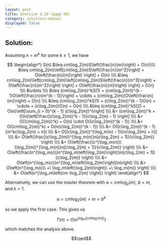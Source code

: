 ```yaml
---
layout: post
title: Exercise 3.19 (page 58)
category: solutions-manual
displayed: false
---
```


## Solution:

Assuming $n = m^k$ for some $k \geq 1$, we have

$$
    \begin{align*}
        S(n) &\leq cm\log_2(m)S\left(\frac{n}{m}\right) + O(n)\\\\
        &\leq cm\log_2(m)\left[cm\log_2(m)S\left(\frac{n}{m^2}\right) + O\left(\frac{n}{m}\right)  \right] + O(n) \\\\
        &\leq cm\log_2(m)\left[cm\log_2(m)\left[cm\log_2(m)S\left(\frac{n}{m^3}\right) + O\left(\frac{n}{m^2}\right) \right] + O\left(\frac{n}{m}\right) \right] + O(n) \\\\
        &\vdots \\\\
        &\leq (cm\log_2(m))^kS(1) + (cm\log_2(m))^{k - 1}O\left(\frac{n}{m^{k - 1}}\right) + \cdots + (cm\log_2(m))O\left(\frac{n}{m}\right) + O(n) \\\\
        &\leq (cm\log_2(m))^kS(1) + (c\log_2(m))^{k - 1}O(n) + \cdots + (c\log_2(m))O(n) + O(n) \\\\
        &\leq (cm\log_2(m))^kS(2) + O(n)\left[\sum_{i = 0}^{k - 1} (c\log_2(m))^i\right] \\\\
        &= (cm\log_2(m))^k + O(n)\left[\frac{(c\log_2(m))^k - 1}{c\log_2(m) - 1} \right] \\\\
        &= O((cm\log_2(m))^k) + O(n) \cdot O((c\log_2(m))^{k - 1}) \\\\
        &= O((cm\log_2(m))^k) + O(n(c\log_2(m))^{k - 1}) \\\\
        &= O((c\log_2(m))^{k - 1}[m^kc\log_2(m) + n]) \\\\
        &= O((c\log_2(m))^{\log_m(n) - 1}[nc\log_2(m) + n]) \\\\
        &= O\left(\frac{(c\log_2(m))^{\log_m(n)}n[c\log_2(m) + 1]}{c\log_2(m)} \right) \\\\
        &= O\left(\frac{(c^{\log_m(n)})(\log_2(m))^{\log_m(n)}n[c\log_2(m) + 1]}{c\log_2(m)} \right) \\\\
        &= O\left(\frac{n^{\log_m(c)}n^{\log_m\left(\log_2(m)\right)}n[c\log_2(m) + 1]}{c\log_2(m)} \right) \\\\
        &= O\left(n^{\log_m(c)}n^{\log_m\left(\log_2(m)\right)}n\right) \\\\
        &= O\left(n^{\log_m(c)\ +\ \log_m\left(\log_2(m)\right)\ +\ \log_m(m)} \right) \\\\
        &= O\left(n^{\log_m\left(cm \log_2(m) \right)} \right)
    \end{align*}
$$

Alternatively, we can use the master theorem with $a = cm\log_2(m)$, $b = m$, and $k = 1$. 

$$a = cm\log_2(m) > m = b^k$$

so we apply the first case. This gives us

$$T(n) = O(n^{\log_m(cm\log(m))})$$

which matches the analysis above. 

$$\qed$$